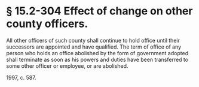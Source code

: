 # § 15.2-304 Effect of change on other county officers.

<p>All other officers of such county shall continue to hold office until their successors are appointed and have qualified. The term of office of any person who holds an office abolished by the form of government adopted shall terminate as soon as his powers and duties have been transferred to some other officer or employee, or are abolished.</p><p>1997, c. 587.</p>
